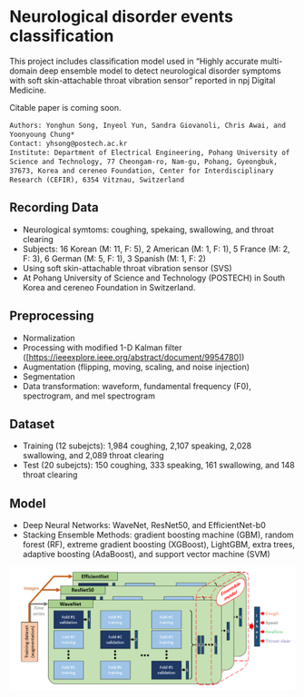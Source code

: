 # Neurological disorder events classification


This project includes classification model used in “Highly accurate multi-domain deep ensemble model to detect neurological disorder symptoms with soft skin-attachable throat vibration sensor” reported in npj Digital Medicine.

Citable paper is coming soon.

    Authors: Yonghun Song, Inyeol Yun, Sandra Giovanoli, Chris Awai, and Yoonyoung Chung*
    Contact: yhsong@postech.ac.kr
    Institute: Department of Electrical Engineering, Pohang University of Science and Technology, 77 Cheongam-ro, Nam-gu, Pohang, Gyeongbuk, 37673, Korea and cereneo Foundation, Center for Interdisciplinary Research (CEFIR), 6354 Vitznau, Switzerland
    

Recording Data
----------

* Neurological symtoms: coughing, spekaing, swallowing, and throat clearing
* Subjects: 16 Korean (M: 11, F: 5), 2 American (M: 1, F: 1), 5 France (M: 2, F: 3), 6 German (M: 5, F: 1), 3 Spanish (M: 1, F: 2)
* Using soft skin-attachable throat vibration sensor (SVS)
* At Pohang University of Science and Technology (POSTECH) in South Korea and cereneo Foundation in Switzerland. 


Preprocessing
----------

* Normalization
* Processing with modified 1-D Kalman filter ([<https://ieeexplore.ieee.org/abstract/document/9954780>])
* Augmentation (flipping, moving, scaling, and noise injection)
* Segmentation
* Data transformation: waveform, fundamental frequency (F0), spectrogram, and mel spectrogram


Dataset
----------

* Training (12 subejcts): 1,984 coughing, 2,107 speaking, 2,028 swallowing, and 2,089 throat clearing
* Test (20 subejcts): 150 coughing, 333 speaking, 161 swallowing, and 148 throat clearing


Model
----------

* Deep Neural Networks: WaveNet, ResNet50, and EfficientNet-b0 
* Stacking Ensemble Methods: gradient boosting machine (GBM), random forest (RF), extreme gradient boosting (XGBoost), LightGBM, extra trees, adaptive boosting (AdaBoost), and support vector machine (SVM) 


![image](figures/model.png)
